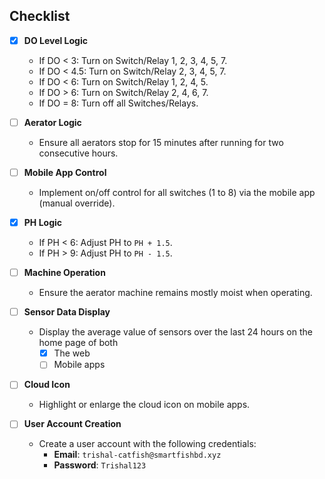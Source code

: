 ## Checklist

- [x] **DO Level Logic**
    - If DO < 3: Turn on Switch/Relay 1, 2, 3, 4, 5, 7.
    - If DO < 4.5: Turn on Switch/Relay 2, 3, 4, 5, 7.
    - If DO < 6: Turn on Switch/Relay 1, 2, 4, 5.
    - If DO > 6: Turn on Switch/Relay 2, 4, 6, 7.
    - If DO = 8: Turn off all Switches/Relays.

- [ ] **Aerator Logic**
    - Ensure all aerators stop for 15 minutes after running for two consecutive hours.

- [ ] **Mobile App Control**
    - Implement on/off control for all switches (1 to 8) via the mobile app (manual override).

- [x] **PH Logic**
    - If PH < 6: Adjust PH to `PH + 1.5`.
    - If PH > 9: Adjust PH to `PH - 1.5`.

- [ ] **Machine Operation**
    - Ensure the aerator machine remains mostly moist when operating.

- [ ] **Sensor Data Display**
    - Display the average value of sensors over the last 24 hours on the home page of both
      - [x] The web
      - [ ] Mobile apps

- [ ] **Cloud Icon**
    - Highlight or enlarge the cloud icon on mobile apps.

- [ ] **User Account Creation**
    - Create a user account with the following credentials:
        - **Email**: `trishal-catfish@smartfishbd.xyz`
        - **Password**: `Trishal123`
